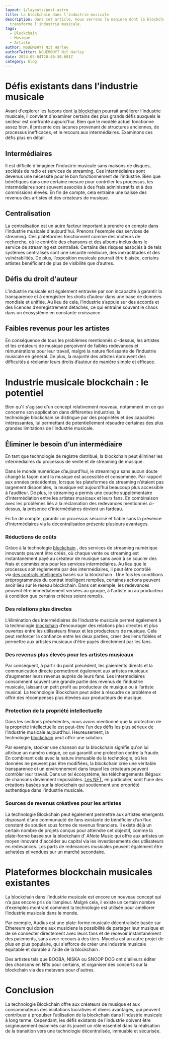 ```yaml
---
layout: $/layouts/post.astro
title: La blockchain dans l’industrie musicale
description: Dans cet article, nous verrons la manière dont la blockchain
  transforme l'industrie musicale.
tags:
  - Blockchain
  - Musique
  - Artiste
author: NGUEMBHYT Nit Harley
authorTwitter: NGUEMBHYT Nit Harley
date: 2024-05-04T20:40:30.691Z
category: blog
---
```

<!--StartFragment-->

# Défis existants dans l’industrie musicale

Avant d'explorer les façons dont [la blockchain](https://cryptoafriquefutur.com/blog/2blockchain-definition/) pourrait améliorer l'industrie musicale, il convient d'examiner certains des plus grands défis auxquels le secteur est confronté aujourd'hui. Bien que le modèle actuel fonctionne assez bien, il présente des lacunes provenant de structures anciennes, de processus inefficaces, et le recours aux intermédiaires. Examinons ces défis plus en détail.

## Intermédiaires 

Il est difficile d'imaginer l'industrie musicale sans maisons de disques, sociétés de radio et services de streaming. Ces intermédiaires sont devenus une nécessité pour le bon fonctionnement de l’industrie. Bien que bénéfiques dans une certaine mesure pour contrôler les processus, les intermédiaires sont souvent associés à des frais administratifs et à des commissions élevés. En fin de compte, cela entraîne une baisse des revenus des artistes et des créateurs de musique. 

## Centralisation

La centralisation est un autre facteur important à prendre en compte dans l'industrie musicale d'aujourd'hui. Prenons l'exemple des services de streaming. Ces plateformes fonctionnent comme des moteurs de recherche, où le contrôle des chansons et des albums inclus dans le service de streaming est centralisé. Certains des risques associés à de tels systèmes centralisés sont une sécurité médiocre, des inexactitudes et des vulnérabilités. De plus, l’exposition musicale pourrait être biaisée, certains artistes bénéficiant de plus de visibilité que d’autres.

## Défis du droit d'auteur

L’industrie musicale est également entravée par son incapacité à garantir la transparence et à enregistrer les droits d’auteur dans une base de données mondiale et unifiée. Au lieu de cela, l’industrie s’appuie sur des accords et des licences d’enregistrement détachés, ce qui entraîne souvent le chaos dans un écosystème en constante croissance. 

## Faibles revenus pour les artistes

En conséquence de tous les problèmes mentionnés ci-dessus, les artistes et les créateurs de musique perçoivent de faibles redevances et rémunérations pour leur travail, malgré la nature florissante de l’industrie musicale en général. De plus, la majorité des artistes éprouvent des difficultés à réclamer leurs droits d’auteur de manière simple et efficace.

# Industrie musicale blockchain : le potentiel

Bien qu'il s'agisse d'un concept relativement nouveau, notamment en ce qui concerne son application dans différentes industries, la technologie blockchain se distingue par des propriétés et des capacités intéressantes, lui permettant de potentiellement résoudre certaines des plus grandes limitations de l'industrie musicale.

## Éliminer le besoin d’un intermédiaire

En tant que technologie de registre distribué, la blockchain peut éliminer les intermédiaires du processus de vente et de streaming de musique. 

Dans le monde numérique d’aujourd’hui, le streaming a sans aucun doute changé la façon dont la musique est accessible et consommée. Par rapport aux années précédentes, lorsque les plateformes de streaming n’étaient pas largement disponibles, la musique est aujourd’hui beaucoup plus accessible à l’auditeur. De plus, le streaming a permis une couche supplémentaire d’intermédiation entre les artistes musicaux et leurs fans. En combinaison avec les problèmes liés à la réclamation des redevances mentionnés ci-dessus, la présence d'intermédiaires devient un fardeau. 

En fin de compte, garantir un processus sécurisé et fiable sans la présence d’intermédiaires via la décentralisation présente plusieurs avantages. 

### Réductions de coûts

Grâce à la technologie [blockchain](https://cryptoafriquefutur.com/blog/2blockchain-definition/) , des services de streaming numérique innovants peuvent être créés, où chaque vente ou streaming est instantanément payé au créateur de musique sans avoir à se soucier des frais et commissions pour les services intermédiaires. Au lieu que le processus soit réglementé par des intermédiaires, il peut être contrôlé via [des contrats intelligents](https://cryptoafriquefutur.com/blog/blockchain-smartcontract/) basés sur la blockchain . Une fois les conditions préprogrammées du contrat intelligent remplies, certaines actions peuvent avoir lieu sur le réseau blockchain. Dans cet exemple, les redevances peuvent être immédiatement versées au groupe, à l'artiste ou au producteur à condition que certains critères soient remplis. [](https://limechain.tech/blog/smart-contracts-2/)[](https://limechain.tech/glossary/blockchain/)

### Des relations plus directes

L’élimination des intermédiaires de l’industrie musicale permet également à la technologie [blockchain](https://limechain.tech/glossary/blockchain/) d’encourager des relations plus directes et plus ouvertes entre les utilisateurs finaux et les producteurs de musique. Cela peut renforcer la confiance entre les deux parties, créer des liens fidèles et permettre aux artistes musicaux d'être payés directement par les fans. 

### Des revenus plus élevés pour les artistes musicaux

Par conséquent, à partir du point précédent, les paiements directs et la communication directe permettront également aux artistes musicaux d’augmenter leurs revenus auprès de leurs fans. Les intermédiaires consomment souvent une grande partie des revenus de l’industrie musicale, laissant un petit profit au producteur de musique ou à l’artiste musical. La technologie Blockchain peut aider à résoudre ce problème et offrir des récompenses plus élevées aux producteurs de musique. 

### Protection de la propriété intellectuelle

Dans les sections précédentes, nous avons mentionné que la protection de la propriété intellectuelle est peut-être l’un des défis les plus sérieux de l’industrie musicale aujourd’hui. Heureusement, la technologie [blockchain](https://limechain.tech/glossary/blockchain/) peut offrir une solution. 

Par exemple, stocker une chanson sur la blockchain signifie qu'on lui attribue un numéro unique, ce qui garantit une protection contre la fraude. En combinant cela avec la nature immuable de la technologie, où les données ne peuvent pas être modifiées, la blockchain crée une véritable transparence et un environnement dans lequel les créateurs peuvent contrôler leur travail. Dans un tel écosystème, les téléchargements illégaux de chansons deviennent impossibles. [Les NFT](https://cryptoafriquefutur.com/blog/blockchain-nft/), en particulier, sont l'une des créations basées sur la blockchain qui soutiennent une propriété authentique dans l'industrie musicale.

### Sources de revenus créatives pour les artistes 

La technologie Blockchain peut également permettre aux artistes émergents disposant d’une communauté de fans existante de bénéficier d’un flux constant de soutien sous forme de revenus financiers. Il existe déjà un certain nombre de projets conçus pour atteindre cet objectif, comme la plate-forme basée sur la blockchain d' ANote Music qui offre aux artistes un moyen innovant d'accéder au capital via les investissements des utilisateurs en redevances. Les parts de redevances musicales peuvent également être achetées et vendues sur un marché secondaire. [](https://limechain.tech/glossary/blockchain/)

# Plateformes blockchain musicales existantes

La blockchain dans l’industrie musicale est encore un nouveau concept qui n’a pas encore pris de l’ampleur. Malgré cela, il existe un certain nombre d’exemples montrant comment la technologie est utilisée pour améliorer l’industrie musicale dans le monde. 

Par exemple, Audius est une plate-forme musicale décentralisée basée sur Ethereum qui donne aux musiciens la possibilité de partager leur musique et de se connecter directement avec leurs fans et de recevoir instantanément des paiements, sans avoir recours à des tiers. Mycelia est un autre projet de plus en plus populaire, qui s'efforce de créer une industrie musicale équitable et durable à l'aide de la blockchain . 

Des artistes tels que BOOBA, NISKA ou SNOOP DOG ont d'ailleurs éditer des chansons en Nfts pour certains, et organiser des concerts sur la blockchain via des metavers pour d'autres.

# Conclusion

La technologie Blockchain offre aux créateurs de musique et aux consommateurs des incitations lucratives et divers avantages, qui peuvent contribuer à propulser l’utilisation de la blockchain dans l’industrie musicale à long terme. Cependant, les défis existants de l'industrie doivent être soigneusement examinés car ils jouent un rôle essentiel dans la réalisation de la transition vers une technologie décentralisée, immuable et sécurisée.

<!--EndFragment-->
